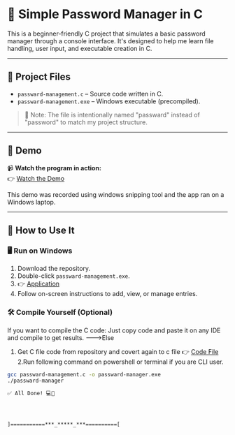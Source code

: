 # 🔐 Simple Password Manager in C

This is a beginner-friendly C project that simulates a basic password manager through a console interface. It's designed to help me learn file handling, user input, and executable creation in C.

---

## 📁 Project Files

- `passward-management.c` – Source code written in C.
- `passward-management.exe` – Windows executable (precompiled).

> 🎯 Note: The file is intentionally named "passward" instead of "password" to match my project structure.

---

## 🎥 Demo

📹 **Watch the program in action:**  
👉 [Watch the Demo](https://github.com/Yomo-Lopo/Passward-management-system/blob/main/Demo.mp4)

This demo was recorded using windows snipping tool and the app ran on a Windows laptop.

---

## 🧪 How to Use It

### 🖥️ Run on Windows
1. Download the repository.
2. Double-click `passward-management.exe`.
3.   👉 [Application](Passward-Manager.exe)
4. Follow on-screen instructions to add, view, or manage entries.

### 🛠️ Compile Yourself (Optional)
If you want to compile the C code:
Just copy code and paste it on any IDE and compile to get results. 
--->Else
1. Get C file code from repository and covert again to  c file
👉 [Code File](Passward-Manager.c)
2.Run following command on powershell or terminal if you are CLI user.   
```bash
gcc passward-management.c -o passward-manager.exe
./passward-manager

✅ All Done! 💻🚀




]===========***_*****_***==========[
